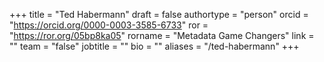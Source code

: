 +++ 
title = "Ted Habermann" 
draft = false
authortype = "person"
orcid =  "https://orcid.org/0000-0003-3585-6733"
ror = "https://ror.org/05bp8ka05"
rorname = "Metadata Game Changers"
link = ""
team = "false"
jobtitle = ""
bio = ""
aliases = "/ted-habermann"
+++ 



